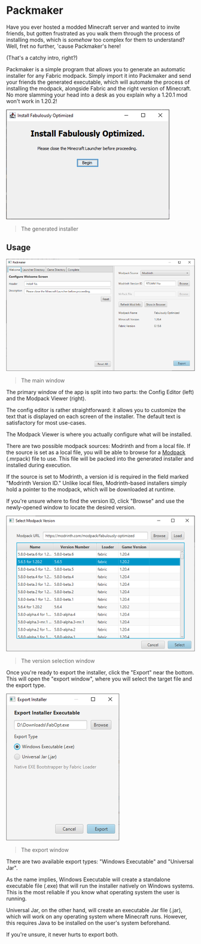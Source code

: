 # Packmaker

Have you ever hosted a modded Minecraft server and wanted to invite friends, but gotten frustrated as you walk them through the process of installing mods, which is *somehow* too complex for them to understand? Well, fret no further, 'cause Packmaker's here!

(That's a catchy intro, right?)

Packmaker is a simple program that allows you to generate an automatic installer for any Fabric modpack. Simply import it into Packmaker and send your friends the generated executable, which will automate the process of installing the modpack, alongside Fabric and the right version of Minecraft. No more slamming your head into a desk as you explain why a 1.20.1 mod won't work in 1.20.2!

![The installer](img/installer1.png)

> The generated installer

## Usage

![The main screen](img/program1.png)

> The main window

The primary window of the app is split into two parts: the Config Editor (left) and the Modpack Viewer (right).

The config editor is rather straightforward: it allows you to customize the text that is displayed on each screen of the installer. The default text is satisfactory for most use-cases.

The Modpack Viewer is where you actually configure what will be installed.

There are two possible modpack sources: Modrinth and from a local file. If the source is set as a local file, you will be able to browse for a [Modpack](https://support.modrinth.com/en/articles/8802351-modrinth-modpack-format-mrpack) (.mrpack) file to use. This file will be packed into the generated installer and installed during execution.

If the source is set to Modrinth, a version id is required in the field marked "Modrinth Version ID." Unlike local files, Modrinth-based installers simply hold a pointer to the modpack, which will be downloaded at runtime.

If you're unsure where to find the version ID, click "Browse" and use the newly-opened window to locate the desired version.

![Version selection window](img/program2.png)

> The version selection window

Once you're ready to export the installer, click the "Export" near the bottom. This will open the "export window", where you will select the target file and the export type.

![Export window](img/program3.png)

> The export window

There are two available export types: "Windows Executable" and "Universal Jar".

As the name implies, Windows Executable will create a standalone executable file (.exe) that will run the installer natively on Windows systems. This is the most reliable if you know what operating system the user is running.

Universal Jar, on the other hand, will create an executable Jar file (.jar), which will work on any operating system where Minecraft runs. However, this requires Java to be installed on the user's system beforehand.

If you're unsure, it never hurts to export both.
